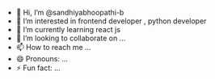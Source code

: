 - 👋 Hi, I’m @sandhiyabhoopathi-b
- 👀 I’m interested in frontend developer , python developer 
- 🌱 I’m currently learning react js 
- 💞️ I’m looking to collaborate on ...
- 📫 How to reach me ...
- 😄 Pronouns: ...
- ⚡ Fun fact: ...

<!---
sandhiyabhoopathi-b/sandhiyabhoopathi-b is a ✨ special ✨ repository because its `README.md` (this file) appears on your GitHub profile.
You can click the Preview link to take a look at your changes.
--->
